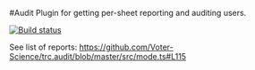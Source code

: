 #Audit 
Plugin for getting per-sheet reporting and auditing users. 


[![Build status](https://ci.appveyor.com/api/projects/status/0f45eb06b1g6p8cf/branch/master?svg=true)](https://ci.appveyor.com/project/VoterScience/trc-audit/branch/master)


See list of reports:
https://github.com/Voter-Science/trc.audit/blob/master/src/mode.ts#L115

        

